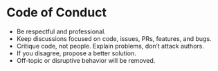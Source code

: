 # Code of Conduct

- Be respectful and professional.
- Keep discussions focused on code, issues, PRs, features, and bugs.
- Critique code, not people. Explain problems, don’t attack authors.
- If you disagree, propose a better solution.
- Off-topic or disruptive behavior will be removed.
